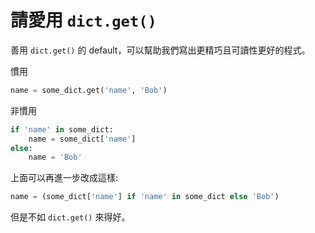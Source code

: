 # 請愛用 `dict.get()`

善用 `dict.get()` 的 default，可以幫助我們寫出更精巧且可讀性更好的程式。

慣用

```python
name = some_dict.get('name', 'Bob')
```

非慣用

```python
if 'name' in some_dict:
    name = some_dict['name']
else:
    name = 'Bob'
```

上面可以再進一步改成這樣:

```python
name = (some_dict['name'] if 'name' in some_dict else 'Bob')
```

但是不如 `dict.get()` 來得好。
